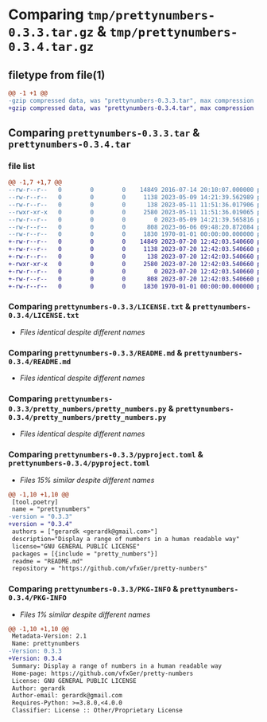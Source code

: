 # Comparing `tmp/prettynumbers-0.3.3.tar.gz` & `tmp/prettynumbers-0.3.4.tar.gz`

## filetype from file(1)

```diff
@@ -1 +1 @@
-gzip compressed data, was "prettynumbers-0.3.3.tar", max compression
+gzip compressed data, was "prettynumbers-0.3.4.tar", max compression
```

## Comparing `prettynumbers-0.3.3.tar` & `prettynumbers-0.3.4.tar`

### file list

```diff
@@ -1,7 +1,7 @@
--rw-r--r--   0        0        0    14849 2016-07-14 20:10:07.000000 prettynumbers-0.3.3/LICENSE.txt
--rw-r--r--   0        0        0     1138 2023-05-09 14:21:39.562989 prettynumbers-0.3.3/README.md
--rw-r--r--   0        0        0      138 2023-05-11 11:51:36.017906 prettynumbers-0.3.3/pretty_numbers/__init__.py
--rwxr-xr-x   0        0        0     2580 2023-05-11 11:51:36.019065 prettynumbers-0.3.3/pretty_numbers/pretty_numbers.py
--rw-r--r--   0        0        0        0 2023-05-09 14:21:39.565816 prettynumbers-0.3.3/pretty_numbers/py.typed
--rw-r--r--   0        0        0      808 2023-06-06 09:48:20.872084 prettynumbers-0.3.3/pyproject.toml
--rw-r--r--   0        0        0     1830 1970-01-01 00:00:00.000000 prettynumbers-0.3.3/PKG-INFO
+-rw-r--r--   0        0        0    14849 2023-07-20 12:42:03.540660 prettynumbers-0.3.4/LICENSE.txt
+-rw-r--r--   0        0        0     1138 2023-07-20 12:42:03.540660 prettynumbers-0.3.4/README.md
+-rw-r--r--   0        0        0      138 2023-07-20 12:42:03.540660 prettynumbers-0.3.4/pretty_numbers/__init__.py
+-rwxr-xr-x   0        0        0     2580 2023-07-20 12:42:03.540660 prettynumbers-0.3.4/pretty_numbers/pretty_numbers.py
+-rw-r--r--   0        0        0        0 2023-07-20 12:42:03.540660 prettynumbers-0.3.4/pretty_numbers/py.typed
+-rw-r--r--   0        0        0      808 2023-07-20 12:42:03.540660 prettynumbers-0.3.4/pyproject.toml
+-rw-r--r--   0        0        0     1830 1970-01-01 00:00:00.000000 prettynumbers-0.3.4/PKG-INFO
```

### Comparing `prettynumbers-0.3.3/LICENSE.txt` & `prettynumbers-0.3.4/LICENSE.txt`

 * *Files identical despite different names*

### Comparing `prettynumbers-0.3.3/README.md` & `prettynumbers-0.3.4/README.md`

 * *Files identical despite different names*

### Comparing `prettynumbers-0.3.3/pretty_numbers/pretty_numbers.py` & `prettynumbers-0.3.4/pretty_numbers/pretty_numbers.py`

 * *Files identical despite different names*

### Comparing `prettynumbers-0.3.3/pyproject.toml` & `prettynumbers-0.3.4/pyproject.toml`

 * *Files 15% similar despite different names*

```diff
@@ -1,10 +1,10 @@
 [tool.poetry]
 name = "prettynumbers"
-version = "0.3.3"
+version = "0.3.4"
 authors = ["gerardk <gerardk@gmail.com>"]
 description="Display a range of numbers in a human readable way"
 license="GNU GENERAL PUBLIC LICENSE"
 packages = [{include = "pretty_numbers"}]
 readme = "README.md"
 repository = "https://github.com/vfxGer/pretty-numbers"
```

### Comparing `prettynumbers-0.3.3/PKG-INFO` & `prettynumbers-0.3.4/PKG-INFO`

 * *Files 1% similar despite different names*

```diff
@@ -1,10 +1,10 @@
 Metadata-Version: 2.1
 Name: prettynumbers
-Version: 0.3.3
+Version: 0.3.4
 Summary: Display a range of numbers in a human readable way
 Home-page: https://github.com/vfxGer/pretty-numbers
 License: GNU GENERAL PUBLIC LICENSE
 Author: gerardk
 Author-email: gerardk@gmail.com
 Requires-Python: >=3.8.0,<4.0.0
 Classifier: License :: Other/Proprietary License
```

